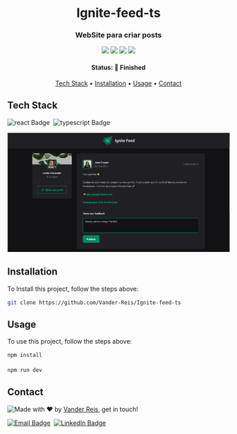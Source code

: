 <h1 align="center">
	 Ignite-feed-ts
</h1>

<h3 align="center">
	WebSite para criar posts
</h3>

<p align="center">
	<img src="https://img.shields.io/badge/PRs-welcome-brightgreen.svg?style=flat-square"/>
	<img src="https://img.shields.io/github/repo-size/Vander-Reis/Ignite-feed-ts?color=green"/>
	<img src="https://img.shields.io/github/last-commit/Vander-Reis/Ignite-feed-ts?color=green"/>
	<img src="https://img.shields.io/github/languages/count/Vander-Reis/Ignite-feed-ts?color=green"/>
</p>

<h4 align="center">
	Status: 🚀 Finished
</h4>

<p align="center">
	<a href="#tech-stack">Tech Stack</a> •
	<a href="#installation">Installation</a> •
	<a href="#usage">Usage</a> • 
	<a href="#contact">Contact</a> 
</p>

## Tech Stack
<img src="https://img.shields.io/badge/React-05122A?style=flat&logo=react" alt="react Badge" height="25">&nbsp;
<img src="https://img.shields.io/badge/Typescript-05122A?style=flat&logo=typescript" alt="typescript Badge" height="25">&nbsp;

<div align="center"> 
    <img src="./src/assets/ignitefeed.png"/>
</div>

## Installation
To Install this project, follow the steps above:
```bash
git clone https://github.com/Vander-Reis/Ignite-feed-ts
```

## Usage
To use this project, follow the steps above:
```bash
npm install

npm run dev
```

## Contact
<img align="left" src="https://avatars.githubusercontent.com/Vander-Reis?size=100">

Made with ❤️ by [Vander Reis](https://github.com/Vander-Reis), get in touch!

<a href="mailto:vanderreis2017@outlook.com" target="_blank"><img src="https://img.shields.io/badge/Email-D14836?style=flat&logo=gmail&logoColor=white" alt="Email Badge" height="25"></a>&nbsp;
<a href="https://www.linkedin.com/in/vander-reis-044163201/" target="_blank"><img src="https://img.shields.io/badge/Linkedin-0077B5?style=flat&logo=linkedin&logoColor=white" alt="LinkedIn Badge" height="25"></a>&nbsp;

<br clear="left"/>
